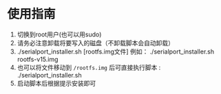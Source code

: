 # 使用指南

1. 切换到root用户(也可以用sudo)
2. 请务必注意卸载将要写入的磁盘（不卸载脚本会自动卸载）
3. ./serialport_installer.sh [rootfs.img文件]
    例如：
        ./serialport_installer.sh rootfs-v15.img
4. 也可以将文件移动到 `/rootfs.img` 后可直接执行脚本 : ./serialport_installer.sh
5. 启动脚本后根据提示安装即可
